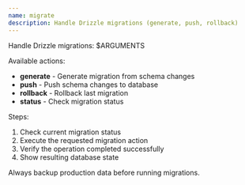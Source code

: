 ```yaml
---
name: migrate
description: Handle Drizzle migrations (generate, push, rollback)
---
```


Handle Drizzle migrations: $ARGUMENTS

Available actions:

- **generate** - Generate migration from schema changes
- **push** - Push schema changes to database
- **rollback** - Rollback last migration
- **status** - Check migration status

Steps:

1. Check current migration status
2. Execute the requested migration action
3. Verify the operation completed successfully
4. Show resulting database state

Always backup production data before running migrations.
